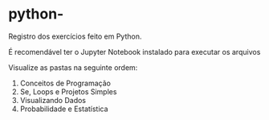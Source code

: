 # python-
Registro dos exercícios feito em Python.

É recomendável ter o Jupyter Notebook instalado para executar os arquivos

Visualize as pastas na seguinte ordem:
1. Conceitos de Programação
2. Se, Loops e Projetos Simples
3. Visualizando Dados
4. Probabilidade e Estatística
